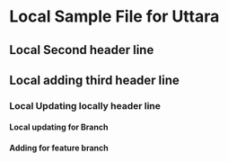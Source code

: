 # Local Sample File for Uttara
## Local Second header line
## Local adding third header line
### Local Updating locally header line
#### Local updating for Branch
#### Adding for feature branch
